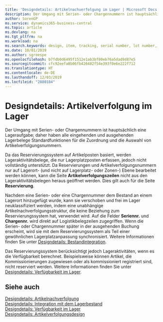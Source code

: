 ```yaml
---
title: 'Designdetails: Artikelnachverfolgung im Lager | Microsoft Docs'
description: Der Umgang mit Serien- oder Chargennummern ist hauptsächlich eine Lageraufgabe; daher haben alle eingehenden und ausgehenden Lagerbelege Standardfunktionen für die Zuordnung und die Auswahl von Artikelverfolgungsnummern. Da das Reservierungssystem auf Artikelposten basiert, werden Lageraktivitätsbelege, die nur Lagerplatzposten erfassen, jedoch nicht vollständig unterstützt.
author: SorenGP
ms.service: dynamics365-business-central
ms.topic: article
ms.devlang: na
ms.tgt_pltfrm: na
ms.workload: na
ms.search.keywords: design, item, tracking, serial number, lot number, outbound documents
ms.date: 10/01/2019
ms.author: sgroespe
ms.openlocfilehash: b7fdb0d6495f1512e1ab3bf80eb76a5dad9d87e5
ms.sourcegitcommit: cfc92eefa8b06fb426482f54e393f0e6e222f712
ms.translationtype: HT
ms.contentlocale: de-DE
ms.lasthandoff: 12/03/2019
ms.locfileid: "2880184"
---
```

# <a name="design-details-item-tracking-in-the-warehouse"></a>Designdetails: Artikelverfolgung im Lager
Der Umgang mit Serien- oder Chargennummern ist hauptsächlich eine Lageraufgabe; daher haben alle eingehenden und ausgehenden Lagerbelege Standardfunktionen für die Zuordnung und die Auswahl von Artikelverfolgungsnummern.  

Da das Reservierungssystem auf Artikelposten basiert, werden Lageraktivitätsbelege, die nur Lagerplatzposten erfassen, jedoch nicht vollständig unterstützt. Da Reservierungen und Artikelverfolgungsnummern nur auf Lagerort- (und nicht auf Lagerplatz- oder Zonen-) Ebene bearbeitet werden können, kann die Seite **Artikelverfolgungszeilen** nicht aus den Lageraktivitätsbelegen heraus geöffnet werden. Dies gilt auch für die Seite **Reservierung**.  

Nachdem eine Serien- oder eine Chargennummer dem Bestand an einem Lagerort hinzugefügt wurde, kann sie verschoben und frei im Lager neuklassifiziert werden, indem eine unabhängige Artikelnachverfolgungsstruktur, die keine Beziehung zum Reservierungssystem hat, verwendet wird. Auf die Felder **Seriennr.** und **Chargennr.** wird direkt auf Logistikbelegzeilen zugegriffen. Wenn die Serien- oder Chargennummer später in der ausgehenden Buchung erscheint, wird sie mit dem Reservierungssystem als Teil einer gewöhnlichen Lagerplatzanpassung synchronisiert. Weitere Informationen finden Sie unter [Designdetails: Bestandintegration](design-details-integration-with-inventory.md).  

Das Reservierungssystem berücksichtigt jedoch Lageraktivitäten, wenn es die Verfügbarkeit berechnet. Beispielsweise können Artikel, die Kommissionierungen zugewiesen oder als kommissioniert registriert sind, nicht reserviert werden. Weitere Informationen finden Sie unter [Designdetails: Verfügbarkeit im Lager](design-details-availability-in-the-warehouse.md).

## <a name="see-also"></a>Siehe auch  
[Designdetails: Artikelnachverfolgung](design-details-item-tracking.md)  
[Designdetails: Integration mit dem Lagerbestand](design-details-integration-with-inventory.md)  
[Designdetails: Verfügbarkeit im Lager](design-details-availability-in-the-warehouse.md)  
[Designdetails: Artikelverfolgungsdesign](design-details-item-tracking-design.md)
